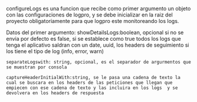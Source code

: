 configureLogs es una funcion que recibe como primer argumento un objeto con las configuraciones de logpro, y se debe inicializar en la raiz del proyecto obligatoriamente para que logpro este monitoreando los logs.

Datos del primer argumento:
    showDetailsLogs:boolean, opcional si no se envia por defecto es false, si se establece como true todos los logs que tenga el aplicativo saldran con un date, uuid, los headers de seguimiento si los tiene el tipo de log (info, error, warn) 

    separateLogswith: string, opcional, es el separador de argurmentos que se muestran por consola 

    captureHeaderInitialWith:string, se le pasa una cadena de texto la cual se buscara en los headers de las peticiones que llegan que empiecen con ese cadena de texto y las incluira en los logs  y se devolvera en los headers de respuesta
